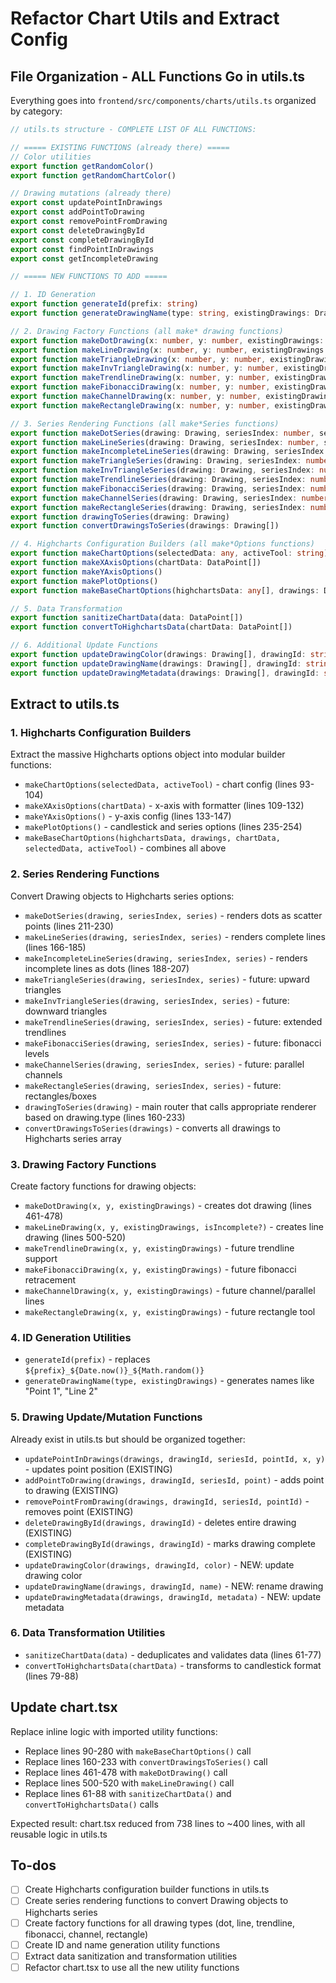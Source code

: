 # Refactor Chart Utils and Extract Config

## File Organization - ALL Functions Go in utils.ts

Everything goes into `frontend/src/components/charts/utils.ts` organized by category:

```typescript
// utils.ts structure - COMPLETE LIST OF ALL FUNCTIONS:

// ===== EXISTING FUNCTIONS (already there) =====
// Color utilities
export function getRandomColor()
export function getRandomChartColor()

// Drawing mutations (already there)
export const updatePointInDrawings
export const addPointToDrawing  
export const removePointFromDrawing
export const deleteDrawingById
export const completeDrawingById
export const findPointInDrawings
export const getIncompleteDrawing

// ===== NEW FUNCTIONS TO ADD =====

// 1. ID Generation
export function generateId(prefix: string)
export function generateDrawingName(type: string, existingDrawings: Drawing[])

// 2. Drawing Factory Functions (all make* drawing functions)
export function makeDotDrawing(x: number, y: number, existingDrawings: Drawing[])
export function makeLineDrawing(x: number, y: number, existingDrawings: Drawing[], isIncomplete?: boolean)
export function makeTriangleDrawing(x: number, y: number, existingDrawings: Drawing[])
export function makeInvTriangleDrawing(x: number, y: number, existingDrawings: Drawing[])
export function makeTrendlineDrawing(x: number, y: number, existingDrawings: Drawing[])
export function makeFibonacciDrawing(x: number, y: number, existingDrawings: Drawing[])
export function makeChannelDrawing(x: number, y: number, existingDrawings: Drawing[])
export function makeRectangleDrawing(x: number, y: number, existingDrawings: Drawing[])

// 3. Series Rendering Functions (all make*Series functions)
export function makeDotSeries(drawing: Drawing, seriesIndex: number, series: Series)
export function makeLineSeries(drawing: Drawing, seriesIndex: number, series: Series)
export function makeIncompleteLineSeries(drawing: Drawing, seriesIndex: number, series: Series)
export function makeTriangleSeries(drawing: Drawing, seriesIndex: number, series: Series)
export function makeInvTriangleSeries(drawing: Drawing, seriesIndex: number, series: Series)
export function makeTrendlineSeries(drawing: Drawing, seriesIndex: number, series: Series)
export function makeFibonacciSeries(drawing: Drawing, seriesIndex: number, series: Series)
export function makeChannelSeries(drawing: Drawing, seriesIndex: number, series: Series)
export function makeRectangleSeries(drawing: Drawing, seriesIndex: number, series: Series)
export function drawingToSeries(drawing: Drawing)
export function convertDrawingsToSeries(drawings: Drawing[])

// 4. Highcharts Configuration Builders (all make*Options functions)
export function makeChartOptions(selectedData: any, activeTool: string)
export function makeXAxisOptions(chartData: DataPoint[])
export function makeYAxisOptions()
export function makePlotOptions()
export function makeBaseChartOptions(highchartsData: any[], drawings: Drawing[], chartData: DataPoint[], selectedData: any, activeTool: string)

// 5. Data Transformation
export function sanitizeChartData(data: DataPoint[])
export function convertToHighchartsData(chartData: DataPoint[])

// 6. Additional Update Functions
export function updateDrawingColor(drawings: Drawing[], drawingId: string, color: string)
export function updateDrawingName(drawings: Drawing[], drawingId: string, name: string)
export function updateDrawingMetadata(drawings: Drawing[], drawingId: string, metadata: any)
```

## Extract to utils.ts

### 1. Highcharts Configuration Builders

Extract the massive Highcharts options object into modular builder functions:

- `makeChartOptions(selectedData, activeTool)` - chart config (lines 93-104)
- `makeXAxisOptions(chartData)` - x-axis with formatter (lines 109-132)
- `makeYAxisOptions()` - y-axis config (lines 133-147)
- `makePlotOptions()` - candlestick and series options (lines 235-254)
- `makeBaseChartOptions(highchartsData, drawings, chartData, selectedData, activeTool)` - combines all above

### 2. Series Rendering Functions

Convert Drawing objects to Highcharts series options:

- `makeDotSeries(drawing, seriesIndex, series)` - renders dots as scatter points (lines 211-230)
- `makeLineSeries(drawing, seriesIndex, series)` - renders complete lines (lines 166-185)
- `makeIncompleteLineSeries(drawing, seriesIndex, series)` - renders incomplete lines as dots (lines 188-207)
- `makeTriangleSeries(drawing, seriesIndex, series)` - future: upward triangles
- `makeInvTriangleSeries(drawing, seriesIndex, series)` - future: downward triangles
- `makeTrendlineSeries(drawing, seriesIndex, series)` - future: extended trendlines
- `makeFibonacciSeries(drawing, seriesIndex, series)` - future: fibonacci levels
- `makeChannelSeries(drawing, seriesIndex, series)` - future: parallel channels
- `makeRectangleSeries(drawing, seriesIndex, series)` - future: rectangles/boxes
- `drawingToSeries(drawing)` - main router that calls appropriate renderer based on drawing.type (lines 160-233)
- `convertDrawingsToSeries(drawings)` - converts all drawings to Highcharts series array

### 3. Drawing Factory Functions

Create factory functions for drawing objects:

- `makeDotDrawing(x, y, existingDrawings)` - creates dot drawing (lines 461-478)
- `makeLineDrawing(x, y, existingDrawings, isIncomplete?)` - creates line drawing (lines 500-520)
- `makeTrendlineDrawing(x, y, existingDrawings)` - future trendline support
- `makeFibonacciDrawing(x, y, existingDrawings)` - future fibonacci retracement
- `makeChannelDrawing(x, y, existingDrawings)` - future channel/parallel lines
- `makeRectangleDrawing(x, y, existingDrawings)` - future rectangle tool

### 4. ID Generation Utilities

- `generateId(prefix)` - replaces `${prefix}_${Date.now()}_${Math.random()}`
- `generateDrawingName(type, existingDrawings)` - generates names like "Point 1", "Line 2"

### 5. Drawing Update/Mutation Functions

Already exist in utils.ts but should be organized together:

- `updatePointInDrawings(drawings, drawingId, seriesId, pointId, x, y)` - updates point position (EXISTING)
- `addPointToDrawing(drawings, drawingId, seriesId, point)` - adds point to drawing (EXISTING)
- `removePointFromDrawing(drawings, drawingId, seriesId, pointId)` - removes point (EXISTING)
- `deleteDrawingById(drawings, drawingId)` - deletes entire drawing (EXISTING)
- `completeDrawingById(drawings, drawingId)` - marks drawing complete (EXISTING)
- `updateDrawingColor(drawings, drawingId, color)` - NEW: update drawing color
- `updateDrawingName(drawings, drawingId, name)` - NEW: rename drawing
- `updateDrawingMetadata(drawings, drawingId, metadata)` - NEW: update metadata

### 6. Data Transformation Utilities

- `sanitizeChartData(data)` - deduplicates and validates data (lines 61-77)
- `convertToHighchartsData(chartData)` - transforms to candlestick format (lines 79-88)

## Update chart.tsx

Replace inline logic with imported utility functions:

- Replace lines 90-280 with `makeBaseChartOptions()` call
- Replace lines 160-233 with `convertDrawingsToSeries()` call
- Replace lines 461-478 with `makeDotDrawing()` call
- Replace lines 500-520 with `makeLineDrawing()` call
- Replace lines 61-88 with `sanitizeChartData()` and `convertToHighchartsData()` calls

Expected result: chart.tsx reduced from 738 lines to ~400 lines, with all reusable logic in utils.ts

## To-dos

- [ ] Create Highcharts configuration builder functions in utils.ts
- [ ] Create series rendering functions to convert Drawing objects to Highcharts series
- [ ] Create factory functions for all drawing types (dot, line, trendline, fibonacci, channel, rectangle)
- [ ] Create ID and name generation utility functions
- [ ] Extract data sanitization and transformation utilities
- [ ] Refactor chart.tsx to use all the new utility functions
